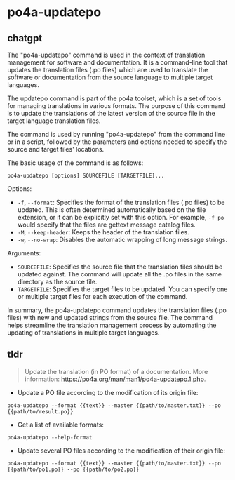 # po4a-updatepo 
## chatgpt 
The "po4a-updatepo" command is used in the context of translation management for software and documentation. It is a command-line tool that updates the translation files (.po files) which are used to translate the software or documentation from the source language to multiple target languages.

The updatepo command is part of the po4a toolset, which is a set of tools for managing translations in various formats. The purpose of this command is to update the translations of the latest version of the source file in the target language translation files.

The command is used by running "po4a-updatepo" from the command line or in a script, followed by the parameters and options needed to specify the source and target files' locations.

The basic usage of the command is as follows:

```
po4a-updatepo [options] SOURCEFILE [TARGETFILE]...
```

Options:

- `-f`, `--format`: Specifies the format of the translation files (.po files) to be updated. This is often determined automatically based on the file extension, or it can be explicitly set with this option. For example, `-f po` would specify that the files are gettext message catalog files.
- `-M`, `--keep-header`: Keeps the header of the translation files.
- `-w`, `--no-wrap`: Disables the automatic wrapping of long message strings. 

Arguments:

- `SOURCEFILE`: Specifies the source file that the translation files should be updated against. The command will update all the .po files in the same directory as the source file.
- `TARGETFILE`: Specifies the target files to be updated. You can specify one or multiple target files for each execution of the command.

In summary, the po4a-updatepo command updates the translation files (.po files) with new and updated strings from the source file. The command helps streamline the translation management process by automating the updating of translations in multiple target languages. 

## tldr 
 
> Update the translation (in PO format) of a documentation.
> More information: <https://po4a.org/man/man1/po4a-updatepo.1.php>.

- Update a PO file according to the modification of its origin file:

`po4a-updatepo --format {{text}} --master {{path/to/master.txt}} --po {{path/to/result.po}}`

- Get a list of available formats:

`po4a-updatepo --help-format`

- Update several PO files according to the modification of their origin file:

`po4a-updatepo --format {{text}} --master {{path/to/master.txt}} --po {{path/to/po1.po}} --po {{path/to/po2.po}}`
